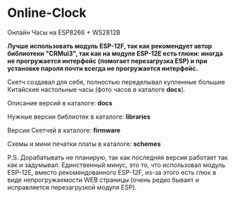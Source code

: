 # Online-Clock
Онлайн Часы на ESP8266 + WS2812B

**Лучше использовать модуль ESP-12F, так как рекомендует автор библиотеки "CRMui3", так как на модуле ESP-12E
  есть глюки: иногда не прогружается интерфейс (помогает перезагрузка ESP) и при установке пароля почти всегда не прогружается интерфейс.**


Скетч создавал для себя, полностью переделывал купленные большие Китайские настольные часы (фото часов в каталоге **docs**).

Описание версий в каталоге: **docs**

Нужные версии библиотек в каталоге: **libraries**

Версии Скетчей в каталоге: **firmware**

Схемы и мини печатки платы в каталоге: **schemes**


P.S. Дорабатывать не планирую, так как последняя версия работает так как и задумывал.
Единственный минус, это то, что использовал модуль ESP-12E, вместо рекомендованного ESP-12F,
из-за этого есть глюк в виде непрогружаемости WEB страницы (очень редко бывает и исправляется перезагрузкой модуля ESP).
